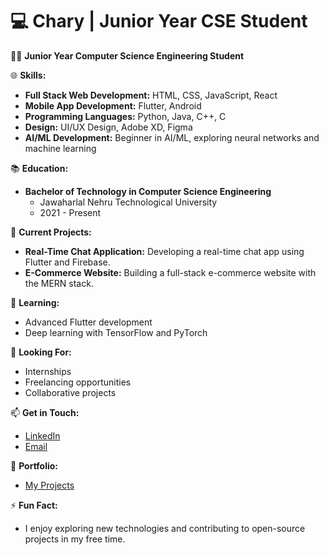 # 💻 Chary | Junior Year CSE Student

👨‍🎓 **Junior Year Computer Science Engineering Student**

🌐 **Skills:**
- **Full Stack Web Development:** HTML, CSS, JavaScript, React
- **Mobile App Development:** Flutter, Android
- **Programming Languages:** Python, Java, C++, C
- **Design:** UI/UX Design, Adobe XD, Figma
- **AI/ML Development:** Beginner in AI/ML, exploring neural networks and machine learning

📚 **Education:**
- **Bachelor of Technology in Computer Science Engineering**
  - Jawaharlal Nehru Technological University
  - 2021 - Present

🔭 **Current Projects:**
- **Real-Time Chat Application:** Developing a real-time chat app using Flutter and Firebase.
- **E-Commerce Website:** Building a full-stack e-commerce website with the MERN stack.

🌱 **Learning:**
- Advanced Flutter development
- Deep learning with TensorFlow and PyTorch

💼 **Looking For:**
- Internships
- Freelancing opportunities
- Collaborative projects

📫 **Get in Touch:**
- [LinkedIn](https://www.linkedin.com/in/veerabramachary-m-aa766b237/)
- [Email](pardhuchary09@gmail.com)

🎨 **Portfolio:**
- [My Projects]()

⚡ **Fun Fact:**
- I enjoy exploring new technologies and contributing to open-source projects in my free time.
